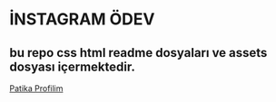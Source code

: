 # İNSTAGRAM ÖDEV
bu repo css html readme dosyaları ve assets dosyası içermektedir.
---
[Patika Profilim](https://app.patika.dev/thcnt)
